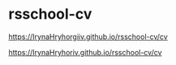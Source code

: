 # rsschool-cv

https://IrynaHryhorgiiv.github.io/rsschool-cv/cv


https://IrynaHryhoriv.github.io/rsschool-cv/cv


